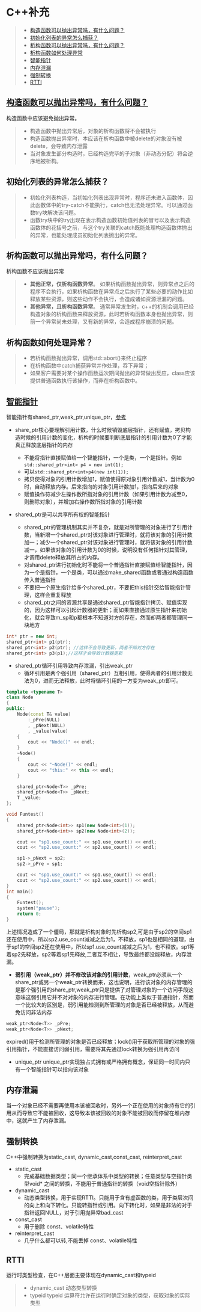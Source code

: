# C++补充

> * [构造函数可以抛出异常吗，有什么问题？](#构造函数可以抛出异常吗有什么问题)
> * [初始化列表的异常怎么捕获？](#初始化列表的异常怎么捕获)
> * [析构函数可以抛出异常吗，有什么问题？](#析构函数可以抛出异常吗有什么问题)
> * [析构函数如何处理异常](#析构函数如何处理异常)
> * [智能指针](#智能指针)
> * [内存泄漏](#内存泄漏)
> * [强制转换](#强制转换)
> * [RTTI](#RTTI)


## [构造函数可以抛出异常吗，有什么问题？](https://www.cnblogs.com/qinguoyi/p/10304882.html)
构造函数中应该避免抛出异常。
> * 构造函数中抛出异常后，对象的析构函数将不会被执行
> * 构造函数抛出异常时，本应该在析构函数中被delete的对象没有被delete，会导致内存泄露
> * 当对象发生部分构造时，已经构造完毕的子对象（非动态分配）将会逆序地被析构。

## 初始化列表的异常怎么捕获？
> * 初始化列表构造，当初始化列表出现异常时，程序还未进入函数体，因此函数体中的try-catch不能执行，catch也无法处理异常。可以通过函数try块解决该问题。
> * 函数try块中的try出现在表示构造函数初始值列表的冒号以及表示构造函数体的花括号之前，与这个try关联的catch既能处理构造函数体抛出的异常，也能处理成员初始化列表抛出的异常。


## 析构函数可以抛出异常吗，有什么问题？
析构函数不应该抛出异常
> * **其他正常，仅析构函数异常**。 如果析构函数抛出异常，则异常点之后的程序不会执行，如果析构函数在异常点之后执行了某些必要的动作比如释放某些资源，则这些动作不会执行，会造成诸如资源泄漏的问题。
> * **其他异常，且析构函数异常**。 通常异常发生时，c++的机制会调用已经构造对象的析构函数来释放资源，此时若析构函数本身也抛出异常，则前一个异常尚未处理，又有新的异常，会造成程序崩溃的问题。

## 析构函数如何处理异常？
> * 若析构函数抛出异常，调用std::abort()来终止程序
> * 在析构函数中catch捕获异常并作处理，吞下异常；
> * 如果客户需要对某个操作函数运次期间抛出的异常做出反应，class应该提供普通函数执行该操作，而非在析构函数中。

## [智能指针](https://www.cnblogs.com/TianFang/archive/2008/09/20/1294590.html)
智能指针有shared_ptr,weak_ptr,unique_ptr，[参考](https://www.cnblogs.com/wxquare/p/4759020.html)

* share_ptr核心要理解引用计数，什么时候销毁底层指针，还有赋值，拷贝构造时候的引用计数的变化，析构的时候要判断底层指针的引用计数为0了才能真正释放底层指针的内存
   * 不能将指针直接赋值给一个智能指针，一个是类，一个是指针。例如`std::shared_ptr<int> p4 = new int(1);`
   * 可以`std::shared_ptr<int>p4(new int(1));`
   * 拷贝使得对象的引用计数增加1，赋值使得原对象引用计数减1，当计数为0时，自动释放内存。后来指向的对象引用计数加1，指向后来的对象
   * 赋值操作符减少左操作数所指对象的引用计数（如果引用计数为减至0，则删除对象），并增加右操作数所指对象的引用计数

* shared_ptr是可以共享所有权的智能指针
    * shared_ptr的管理机制其实并不复杂，就是对所管理的对象进行了引用计数，当新增一个shared_ptr对该对象进行管理时，就将该对象的引用计数加一；减少一个shared_ptr对该对象进行管理时，就将该对象的引用计数减一，如果该对象的引用计数为0的时候，说明没有任何指针对其管理，才调用delete释放其所占的内存。   
    * 对shared_ptr进行初始化时不能将一个普通指针直接赋值给智能指针，因为一个是指针，一个是类，可以通过make_shared函数或者通过构造函数传入普通指针
    * 不要把一个原生指针给多个shared_ptr，不要把this指针交给智能指针管理，这样会重复释放
    * shared_ptr之间的资源共享是通过shared_ptr智能指针拷贝、赋值实现的，因为这样可以引起计数器的更新；而如果直接通过原生指针来初始化，就会导致m_sp和p都根本不知道对方的存在，然而却两者都管理同一块地方
```C++
int* ptr = new int;
shared_ptr<int> p1(ptr);
shared_ptr<int> p2(ptr); //这样不会导致更新，两者不知对方存在
shared_ptr<int> p3(p1);//这样才会导致计数器更新
```

* shared_ptr循环引用导致内存泄漏，引出weak_ptr
    * 循环引用是两个强引用（shared_ptr）互相引用，使得两者的引用计数无法为0，进而无法释放，此时将循环引用的一方变为weak_ptr即可。
```C++
template <typename T>
class Node
{
public:
    Node(const T& value)
        :_pPre(NULL)
        , _pNext(NULL)
        , _value(value)
    {
        cout << "Node()" << endl;
    }
    ~Node()
    {
        cout << "~Node()" << endl;
        cout << "this:" << this << endl;
    }

    shared_ptr<Node<T>> _pPre;
    shared_ptr<Node<T>> _pNext;
    T _value;
};

void Funtest()
{
    shared_ptr<Node<int>> sp1(new Node<int>(1));
    shared_ptr<Node<int>> sp2(new Node<int>(2));

    cout << "sp1.use_count:" << sp1.use_count() << endl;
    cout << "sp2.use_count:" << sp2.use_count() << endl;

    sp1->_pNext = sp2;
    sp2->_pPre = sp1;

    cout << "sp1.use_count:" << sp1.use_count() << endl;
    cout << "sp2.use_count:" << sp2.use_count() << endl;
}
int main()
{
    Funtest();
    system("pause");
    return 0;
}
```
上述情况造成了一个僵局，那就是析构对象时先析构sp2,可是由于sp2的空间sp1还在使用中，所以sp2.use_count减减之后为1，不释放，sp1也是相同的道理，由于sp1的空间sp2还在使用中，所以sp1.use_count减减之后为1，也不释放。sp1等着sp2先释放，sp2等着sp1先释放,二者互不相让，导致最终都没能释放，内存泄漏。

    
* **弱引用（weak_ptr）并不修改该对象的引用计数**，weak_ptr必须从一个share_ptr或另一个weak_ptr转换而来，这也说明，进行该对象的内存管理的是那个强引用的share_ptr,weak_ptr只是提供了对管理对象的一个访问手段这意味这弱引用它并不对对象的内存进行管理。在功能上类似于普通指针，然而一个比较大的区别是，弱引用能检测到所管理的对象是否已经被释放，从而避免访问非法内存
```C++
weak_ptr<Node<T>> _pPre;
weak_ptr<Node<T>> _pNext;
```
expired()用于检测所管理的对象是否已经释放；lock()用于获取所管理的对象的强引用指针，不能直接访问弱引用，需要将其先通过lock转换为强引用再访问

* unique_ptr
    unique_ptr实现独占式拥有或严格拥有概念，保证同一时间内只有一个智能指针可以指向该对象
    
## 内存泄漏
当一个对象已经不需要再使用本该被回收时，另外一个正在使用的对象持有它的引用从而导致它不能被回收，这导致本该被回收的对象不能被回收而停留在堆内存中，这就产生了内存泄漏。

## 强制转换
C++中强制转换为static_cast, dynamic_cast,const_cast, reinterpret_cast

* static_cast
    * 完成基础数据类型；同一个继承体系中类型的转换；任意类型与空指针类型void* 之间的转换，不能用于普通指针的转换（void空指针除外）
* dynamic_cast
    * 动态类型转换，用于实现RTTI。只能用于含有虚函数的类，用于类层次间的向上和向下转化。只能转指针或引用。向下转化时，如果是非法的对于指针返回NULL，对于引用抛异常bad_cast
* const_cast
    * 用于删除 const、volatile特性
* reinterpret_cast
    * 几乎什么都可以转,不能丢掉 const、volatile特性

## RTTI
运行时类型检查，在C++层面主要体现在dynamic_cast和typeid
> * dynamic_cast
    动态类型转换
> * typeid
    typeid 运算符允许在运行时确定对象的类型，获取对象的实际类型
